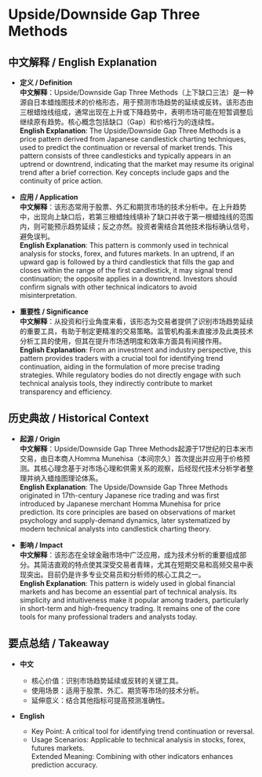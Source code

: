 # Upside/Downside Gap Three Methods

## 中文解释 / English Explanation

* **定义 / Definition**  
  **中文解释**：Upside/Downside Gap Three Methods（上下缺口三法）是一种源自日本蜡烛图技术的价格形态，用于预测市场趋势的延续或反转。该形态由三根蜡烛线组成，通常出现在上升或下降趋势中，表明市场可能在短暂调整后继续原有趋势。核心概念包括缺口（Gap）和价格行为的连续性。  
  **English Explanation**: The Upside/Downside Gap Three Methods is a price pattern derived from Japanese candlestick charting techniques, used to predict the continuation or reversal of market trends. This pattern consists of three candlesticks and typically appears in an uptrend or downtrend, indicating that the market may resume its original trend after a brief correction. Key concepts include gaps and the continuity of price action.

* **应用 / Application**  
  **中文解释**：该形态常用于股票、外汇和期货市场的技术分析中。在上升趋势中，出现向上缺口后，若第三根蜡烛线填补了缺口并收于第一根蜡烛线的范围内，则可能预示趋势延续；反之亦然。投资者需结合其他技术指标确认信号，避免误判。  
  **English Explanation**: This pattern is commonly used in technical analysis for stocks, forex, and futures markets. In an uptrend, if an upward gap is followed by a third candlestick that fills the gap and closes within the range of the first candlestick, it may signal trend continuation; the opposite applies in a downtrend. Investors should confirm signals with other technical indicators to avoid misinterpretation.

* **重要性 / Significance**  
  **中文解释**：从投资和行业角度来看，该形态为交易者提供了识别市场趋势延续的重要工具，有助于制定更精准的交易策略。监管机构虽未直接涉及此类技术分析工具的使用，但其在提升市场透明度和效率方面具有间接作用。  
  **English Explanation**: From an investment and industry perspective, this pattern provides traders with a crucial tool for identifying trend continuation, aiding in the formulation of more precise trading strategies. While regulatory bodies do not directly engage with such technical analysis tools, they indirectly contribute to market transparency and efficiency.

## 历史典故 / Historical Context

* **起源 / Origin**  
  **中文解释**：Upside/Downside Gap Three Methods起源于17世纪的日本米市交易，由日本商人Homma Munehisa（本间宗久）首次提出并应用于价格预测。其核心理念基于对市场心理和供需关系的观察，后经现代技术分析学者整理并纳入蜡烛图理论体系。  
  **English Explanation**: The Upside/Downside Gap Three Methods originated in 17th-century Japanese rice trading and was first introduced by Japanese merchant Homma Munehisa for price prediction. Its core principles are based on observations of market psychology and supply-demand dynamics, later systematized by modern technical analysts into candlestick charting theory.

* **影响 / Impact**  
  **中文解释**：该形态在全球金融市场中广泛应用，成为技术分析的重要组成部分。其简洁直观的特点使其深受交易者青睐，尤其在短期交易和高频交易中表现突出。目前仍是许多专业交易员和分析师的核心工具之一。  
  **English Explanation**: This pattern is widely used in global financial markets and has become an essential part of technical analysis. Its simplicity and intuitiveness make it popular among traders, particularly in short-term and high-frequency trading. It remains one of the core tools for many professional traders and analysts today.

## 要点总结 / Takeaway

* **中文**  
  - 核心价值：识别市场趋势延续或反转的关键工具。  
  - 使用场景：适用于股票、外汇、期货等市场的技术分析。  
  - 延伸意义：结合其他指标可提高预测准确性。

* **English**  
  - Key Point: A critical tool for identifying trend continuation or reversal.  
  - Usage Scenarios: Applicable to technical analysis in stocks, forex, futures markets.  
Extended Meaning: Combining with other indicators enhances prediction accuracy.